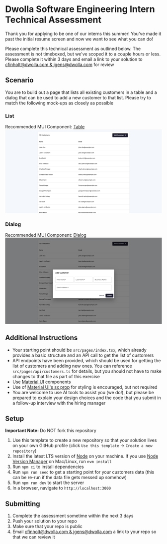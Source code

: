 # Dwolla Software Engineering Intern Technical Assessment

Thank you for applying to be one of our interns this summer! You've made it past the initial resume screen and now we want to see what you can do!

Please complete this technical assessment as outlined below. The assessment is not timeboxed, but we've scoped it to a couple hours or less. Please complete it within 3 days and email a link to your solution to [cfinholt@dwolla.com & jgens@dwolla.com](mailto:cfinholt@dwolla.com,jgens@dwolla.com) for review

## Scenario

You are to build out a page that lists all existing customers in a table and a dialog that can be used to add a new customer to that list. Please try to match the following mock-ups as closely as possible

### List

Recommended MUI Component: [Table](https://mui.com/material-ui/react-table/)
![List Mock-up](/mocks/list.png)

### Dialog

Recommended MUI Component: [Dialog](https://mui.com/material-ui/react-dialog/)
![Dialog Mock-up](/mocks/dialog.png)

## Additional Instructions

- Your starting point should be `src/pages/index.tsx`, which already provides a basic structure and an API call to get the list of customers
- API endpoints have been provided, which should be used for getting the list of customers and adding new ones. You can reference `src/pages/api/customers.ts` for details, but you should not have to make changes to that file as part of this exercise
- Use [Material UI](https://mui.com/material-ui/all-components/) components
- Use of [Material UI's sx prop](https://mui.com/system/getting-started/the-sx-prop/) for styling is encouraged, but not required
- You are welcome to use AI tools to assist you (we do!), but please be prepared to explain your design choices and the code that you submit in a follow-up interview with the hiring manager

## Setup

**Important Note:** Do NOT fork this repository

1. Use this template to create a new repository so that your solution lives on your own GitHub profile (click `Use this template` → `Create a new repository`)
2. Install the latest LTS version of [Node](https://nodejs.org/en) on your machine. If you use [Node Version Manager](https://github.com/nvm-sh/nvm) on Mac/Linux, run `nvm install`
3. Run `npm ci` to install dependencies
4. Run `npm run seed` to get a starting point for your customers data (this can be re-run if the data file gets messed up somehow)
5. Run `npm run dev` to start the server
6. In a browser, navigate to `http://localhost:3000`

## Submitting

1. Complete the assessment sometime within the next 3 days
2. Push your solution to your repo
3. Make sure that your repo is public
4. Email [cfinholt@dwolla.com & jgens@dwolla.com](mailto:cfinholt@dwolla.com,jgens@dwolla.com) a link to your repo so that we can review it
